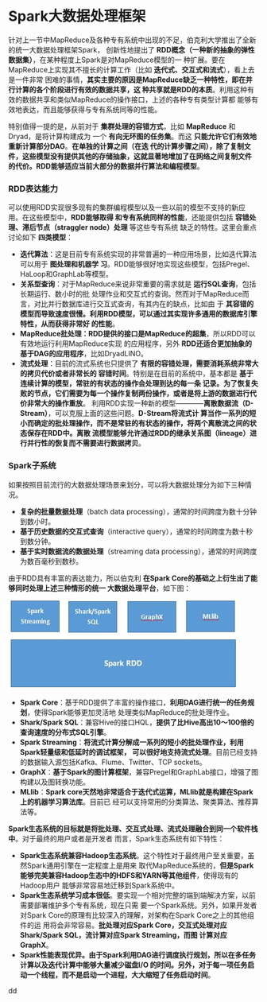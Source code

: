 Spark大数据处理框架
=================================================================================
针对上一节中MapReduce及各种专有系统中出现的不足，伯克利大学推出了全新的统一大数据处理框架Spark，
创新性地提出了 **RDD概念（一种新的抽象的弹性数据集）**，在某种程度上Spark是对MapReduce模型的一
种扩展。要在MapReduce上实现其不擅长的计算工作（比如 **迭代式、交互式和流式**），看上去是一件非常
困难的事情，**其实主要的原因是MapReduce缺乏一种特性，即在并行计算的各个阶段进行有效的数据共享，这
种共享就是RDD的本质**。利用这种有效的数据共享和类似MapReduce的操作接口，上述的各种专有类型计算都
能够有效地表达，而且能够获得与专有系统同等的性能。

特别值得一提的是，从前对于 **集群处理的容错方式**，比如 **MapReduce** 和Dryad，是将计算构建成为
一个 **有向无环图的任务集**。而这 **只能允许它们有效地重新计算部分DAG**。**在单独的计算之间（在迭
代的计算步骤之间），除了复制文件，这些模型没有提供其他的存储抽象，这就显著地增加了在网络之间复制文件
的代价。RDD能够适应当前大部分的数据并行算法和编程模型**。

### RDD表达能力
可以使用RDD实现很多现有的集群编程模型以及一些以前的模型不支持的新应用。在这些模型中，**RDD能够取得
和专有系统同样的性能**，还能提供包括 **容错处理、滞后节点（straggler node）处理** 等这些专有系统
缺乏的特性。这里会重点讨论如下 **四类模型**：
+ **迭代算法**：这是目前专有系统实现的非常普遍的一种应用场景，比如迭代算法可以用于 **图处理和机器学
习**。RDD能够很好地实现这些模型，包括Pregel、HaLoop和GraphLab等模型。
+ **关系型查询**：对于MapReduce来说非常重要的需求就是 **运行SQL查询**，包括长期运行、数小时的批
处理作业和交互式的查询。然而对于MapReduce而言，对比并行数据库进行交互式查询，有其内在的缺点，比如由
于 **其容错的模型而导致速度很慢。利用RDD模型，可以通过其实现许多通用的数据库引擎特性，从而获得非常好
的性能**。
+ **MapReduce批处理：RDD提供的接口是MapReduce的超集**，所以RDD可以有效地运行利用MapReduce实现
的应用程序，另外 **RDD还适合更加抽象的基于DAG的应用程序**，比如DryadLINO。
+ **流式处理**：目前的流式系统也只提供了 **有限的容错处理，需要消耗系统非常大的拷贝代价或者非常长的
容错时间**。特别是在目前的系统中，基本都是 **基于连续计算的模型，常驻的有状态的操作会处理到达的每一条
记录。为了恢复失败的节点，它们需要为每一个操作复制两份操作，或者是将上游的数据进行代价非常大的操作重放**。
利用RDD实现一种新的模型————**离散数据流（D-Stream）**，可以克服上面的这些问题。**D-Stream将流式计
算当作一系列的短小而确定的批处理操作，而不是常驻的有状态的操作，将两个离散流之间的状态保存在RDD中。离散
流模型能够允许通过RDD的继承关系图（lineage）进行并行性的恢复而不需要进行数据拷贝**。

### Spark子系统
如果按照目前流行的大数据处理场景来划分，可以将大数据处理分为如下三种情况。
+ **复杂的批量数据处理**（batch data processing），通常的时间跨度为数十分钟到数小时。
+ **基于历史数据的交互式查询**（interactive query），通常的时间跨度为数十秒到数分钟。
+ **基于实时数据流的数据处理**（streaming data processing），通常的时间跨度为数百毫秒到数秒。

由于RDD具有丰富的表达能力，所以伯克利 **在Spark Core的基础之上衍生出了能够同时处理上述三种情形的统一
大数据处理平台**，如下图：

![Spark生态系统](img/p1.jpg)

+ **Spark Core**：基于RDD提供了丰富的操作接口，**利用DAG进行统一的任务规划**，使得Spark能够更加灵活地
处理类似MapReduce的批处理作业。
+ **Shark/Spark SQL**：兼容Hive的接口HQL，**提供了比Hive高出10～100倍的查询速度的分布式SQL引擎**。
+ **Spark Streaming**：**将流式计算分解成一系列的短小的批处理作业，利用Spark轻量级和低延时的调试框架，
可以很好地支持流式处理**。目前已经支持的数据输入源包括Kafka、Flume、Twitter、TCP sockets。
+ **GraphX**：**基于Spark的图计算框架**，兼容Pregel和GraphLab接口，增强了图构建以及图转换功能。
+ **MLlib**：**Spark core天然地非常适合于迭代式运算，MLlib就是构建在Spark上的机器学习算法库**。目前已
经可以支持常用的分类算法、聚类算法、推荐算法等。

**Spark生态系统的目标就是将批处理、交互式处理、流式处理融合到同一个软件栈中**。对于最终的用户或者是开发者
而言，Spark生态系统有如下特性：
+ **Spark生态系统兼容Hadoop生态系统**。这个特性对于最终用户至关重要，虽然Spark通用引擎在一定程度上是用来
取代MapReduce系统的，**但是Spark能够完美兼容Hadoop生态中的HDFS和YARN等其他组件**，使得现有的Hadoop用户
能够非常容易地迁移到Spark系统中。
+ **Spark生态系统学习成本很低**。要实现一个相对完整的端到端解决方案，以前需要部署维护多个专有系统，现在只需
要一个Spark系统。另外，如果开发者对Spark Core的原理有比较深入的理解，对架构在Spark Core之上的其他组件的运
用将会非常容易。**批处理对应Spark Core，交互式处理对应Shark/Spark SQL，流计算对应Spark Streaming，而图
计算对应GraphX**。
+ **Spark性能表现优异。由于Spark利用DAG进行调度执行规划，所以在多任务计算以及迭代计算中能够大量减少磁盘I/O
的时间。另外，对于每一项任务启动一个线程，而不是启动一个进程，大大缩短了任务启动时间**。


















































dd
